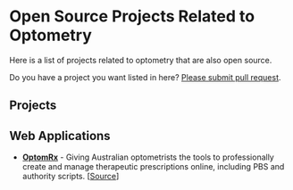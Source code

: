 # Open Source Projects Related to Optometry

Here is a list of projects related to optometry that are also open source.

Do you have a project you want listed in here? [Please submit pull request](https://github.com/shivan-s/optometry-related-open-source/edit/main/README.md).

## Projects

## Web Applications
- __[OptomRx](https://optomrx.net/)__ - Giving Australian optometrists the tools to professionally create and manage therapeutic prescriptions online, including PBS and authority scripts. [[Source](https://github.com/daniel-moderiano/optom-rx)]

